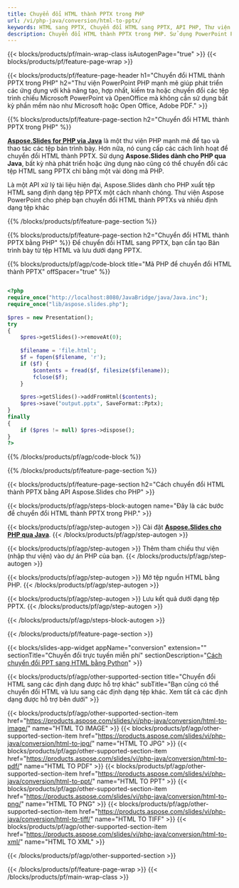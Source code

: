 ```yaml
---
title: Chuyển đổi HTML thành PPTX trong PHP
url: /vi/php-java/conversion/html-to-pptx/
keywords: HTML sang PPTX, Chuyển đổi HTML sang PPTX, API PHP, Thư viện PHP, HTML, PPTX
description: Chuyển đổi HTML thành PPTX trong PHP. Sử dụng PowerPoint PHP API để chuyển đổi các tệp HTML thành PPTX
---
```


{{< blocks/products/pf/main-wrap-class isAutogenPage="true" >}}
{{< blocks/products/pf/feature-page-wrap >}}

{{< blocks/products/pf/feature-page-header h1="Chuyển đổi HTML thành PPTX trong PHP" h2="Thư viện PowerPoint PHP mạnh mẽ giúp phát triển các ứng dụng với khả năng tạo, hợp nhất, kiểm tra hoặc chuyển đổi các tệp trình chiếu Microsoft PowerPoint và OpenOffice mà không cần sử dụng bất kỳ phần mềm nào như Microsoft hoặc Open Office, Adobe PDF." >}}

{{% blocks/products/pf/feature-page-section h2="Chuyển đổi HTML thành PPTX trong PHP" %}}

[**Aspose.Slides for PHP via Java**](https://products.aspose.com/slides/vi/php-java/) là một thư viện PHP mạnh mẽ để tạo và thao tác các tệp bản trình bày. Hơn nữa, nó cung cấp các cách linh hoạt để chuyển đổi HTML thành PPTX. Sử dụng **Aspose.Slides dành cho PHP qua Java**, bất kỳ nhà phát triển hoặc ứng dụng nào cũng có thể chuyển đổi các tệp HTML sang PPTX chỉ bằng một vài dòng mã PHP.

Là một API xử lý tài liệu hiện đại, Aspose.Slides dành cho PHP xuất tệp HTML sang định dạng tệp PPTX một cách nhanh chóng. Thư viện Aspose PowerPoint cho phép bạn chuyển đổi HTML thành PPTXs và nhiều định dạng tệp khác

{{% /blocks/products/pf/feature-page-section %}}

{{% blocks/products/pf/feature-page-section  h2="Chuyển đổi HTML thành PPTX bằng PHP" %}}
Để chuyển đổi HTML sang PPTX, bạn cần tạo Bản trình bày từ tệp HTML và lưu dưới dạng PPTX.

{{% blocks/products/pf/agp/code-block title="Mã PHP để chuyển đổi HTML thành PPTX" offSpacer="true" %}}

```php

<?php
require_once("http://localhost:8080/JavaBridge/java/Java.inc");
require_once("lib/aspose.slides.php");
        
$pres = new Presentation();
try
{
    $pres->getSlides()->removeAt(0);
    
    $filename = 'file.html';
    $f = fopen($filename, 'r');
    if ($f) {
        $contents = fread($f, filesize($filename));
        fclose($f);
    }
    
    $pres->getSlides()->addFromHtml($contents);        
    $pres->save("output.pptx", SaveFormat::Pptx);        
}
finally
{
    if ($pres != null) $pres->dispose();
}
?>
```


{{% /blocks/products/pf/agp/code-block %}}

{{% /blocks/products/pf/feature-page-section %}}

{{< blocks/products/pf/feature-page-section  h2="Cách chuyển đổi HTML thành PPTX bằng API Aspose.Slides cho PHP" >}}

{{< blocks/products/pf/agp/steps-block-autogen name="Đây là các bước để chuyển đổi HTML thành PPTX trong PHP." >}}

{{< blocks/products/pf/agp/step-autogen >}}
Cài đặt [**Aspose.Slides cho PHP qua Java**](https://products.aspose.com/slides/vi/php-java/).
{{< /blocks/products/pf/agp/step-autogen >}}

{{< blocks/products/pf/agp/step-autogen >}}
Thêm tham chiếu thư viện (nhập thư viện) vào dự án PHP của bạn.
{{< /blocks/products/pf/agp/step-autogen >}}

{{< blocks/products/pf/agp/step-autogen >}}
Mở tệp nguồn HTML bằng PHP.
{{< /blocks/products/pf/agp/step-autogen >}}

{{< blocks/products/pf/agp/step-autogen >}}
Lưu kết quả dưới dạng tệp PPTX.
{{< /blocks/products/pf/agp/step-autogen >}}

{{< /blocks/products/pf/agp/steps-block-autogen >}}

{{< /blocks/products/pf/feature-page-section >}}

{{< blocks/slides-app-widget  appName="conversion" extension="" sectionTitle="Chuyển đổi trực tuyến miễn phí" sectionDescription="[Cách chuyển đổi PPT sang HTML bằng Python](https://products.aspose.com/slides/vi/python-net/conversion/ppt-to-html/)" >}}

{{< blocks/products/pf/agp/other-supported-section title="Chuyển đổi HTML sang các định dạng được hỗ trợ khác" subTitle="Bạn cũng có thể chuyển đổi HTML và lưu sang các định dạng tệp khác. Xem tất cả các định dạng được hỗ trợ bên dưới" >}}

{{< blocks/products/pf/agp/other-supported-section-item href="https://products.aspose.com/slides/vi/php-java/conversion/html-to-image/" name="HTML TO IMAGE" >}}
{{< blocks/products/pf/agp/other-supported-section-item href="https://products.aspose.com/slides/vi/php-java/conversion/html-to-jpg/" name="HTML TO JPG" >}}
{{< blocks/products/pf/agp/other-supported-section-item href="https://products.aspose.com/slides/vi/php-java/conversion/html-to-pdf/" name="HTML TO PDF" >}}
{{< blocks/products/pf/agp/other-supported-section-item href="https://products.aspose.com/slides/vi/php-java/conversion/html-to-ppt/" name="HTML TO PPT" >}}
{{< blocks/products/pf/agp/other-supported-section-item href="https://products.aspose.com/slides/vi/php-java/conversion/html-to-png/" name="HTML TO PNG" >}}
{{< blocks/products/pf/agp/other-supported-section-item href="https://products.aspose.com/slides/vi/php-java/conversion/html-to-tiff/" name="HTML TO TIFF" >}}
{{< blocks/products/pf/agp/other-supported-section-item href="https://products.aspose.com/slides/vi/php-java/conversion/html-to-xml/" name="HTML TO XML" >}}


{{< /blocks/products/pf/agp/other-supported-section >}}

{{< /blocks/products/pf/feature-page-wrap >}}
{{< /blocks/products/pf/main-wrap-class >}}